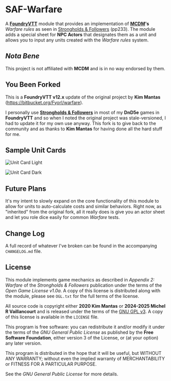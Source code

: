 # SAF-Warfare

A **[FoundryVTT](https://foundryvtt.com/)** module that provides an implementation
of **[MCDM](http://www.mcdmproductions.com)'s** *Warfare rules* as seen in
[Strongholds & Followers](https://shop.mcdmproductions.com/collections/strongholds-followers)
(pp233). The module adds a special sheet for **NPC Actors** that designates them
as a unit and allows you to input any units created with the *Warfare rules*
system.

## *Nota Bene*

This project is not affiliated with **MCDM** and is in no way endorsed by them.

## You Been Forked

This is a **FoundryVTT v12.x** update of the original project by **Kim Mantas** (https://bitbucket.org/Fyorl/warfare).

I personally use **[Strongholds & Followers](https://shop.mcdmproductions.com/collections/strongholds-followers)**
in most of my **DnD5e** games in **FoundryVTT** and so when I noted the original
project was stale-versioned, I had to update it for my own use anyway. This
fork is to give back to the community and as thanks to **Kim Mantas** for
having done all the hard stuff for me.

## Sample Unit Cards

![Unit Card Light](https://bitbucket.org/Fyorl/warfare/raw/master/unit-card-light.jpg)

![Unit Card Dark](https://bitbucket.org/Fyorl/warfare/raw/master/unit-card-dark.jpg)

## Future Plans

It's my intent to slowly expand on the core functionality of this module to
allow for units to auto-calculate costs and similar behaviors.  Right now, as
"inherited" from the original fork, all it really does is give you an actor
sheet and let you role dice easily for common *Warfare* tests.

## Change Log

A full record of whatever I've broken can be found in the accompanying
`CHANGELOG.md` file.

## License

This module implements game mechanics as described in *Appendix 2: Warfare* of
the *Strongholds & Followers* publication under the terms of the *Open Game
License v1.0a*. A copy of this license is distributed along with the module,
please see `OGL.txt` for the full terms of the license.

All source code is copyright either **2020 Kim Mantas** or
**2024-2025 Michel R Vaillancourt** and is released under the terms of the
[GNU GPL v3](https://www.gnu.org/licenses/gpl-3.0.en.html). A copy of this
license is available in the `LICENSE` file.

This program is free software: you can redistribute it and/or modify it under
the terms of the *GNU General Public License* as published by the **Free Software
Foundation**, either version 3 of the License, or (at your option) any later
version.

This program is distributed in the hope that it will be useful, but WITHOUT
ANY WARRANTY; without even the implied warranty of MERCHANTABILITY or FITNESS
FOR A PARTICULAR PURPOSE.

See the *GNU General Public License* for more details.
